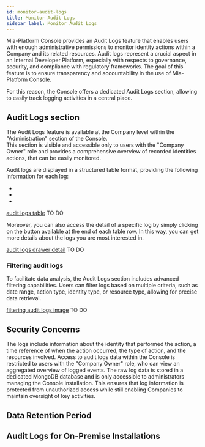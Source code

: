 ```yaml
---
id: monitor-audit-logs
title: Monitor Audit Logs
sidebar_label: Monitor Audit Logs
---
```


Mia-Platform Console provides an Audit Logs feature that enables users with enough administrative permissions to monitor identity actions within a Company and its related resources. Audit logs represent a crucial aspect in an Internal Developer Platform, especially with respects to governance, security, and compliance with regulatory frameworks. The goal of this feature is to ensure transparency and accountability in the use of Mia-Platform Console.  

For this reason, the Console offers a dedicated Audit Logs section, allowing to easily track logging activities in a central place.

## Audit Logs section 

The Audit Logs feature is available at the Company level within the "Administration" section of the Console.  
This section is visible and accessible only to users with the "Company Owner" role and provides a comprehensive overview of recorded identities actions, that can be easily monitored.

Audit logs are displayed in a structured table format, providing the following information for each log:

*
*
*

[audit logs table](/) TO DO

Moreover, you can also access the detail of a specific log by simply clicking on the button available at the end of each table row. In this way, you can get more details about the logs you are most interested in.

[audit logs drawer detail](/) TO DO

### Filtering audit logs

To facilitate data analysis, the Audit Logs section includes advanced filtering capabilities. Users can filter logs based on multiple criteria, such as date range, action type, identity type, or resource type, allowing for precise data retrieval.

[filtering audit logs image](/) TO DO

## Security Concerns

The logs include information about the identity that performed the action, a time reference of when the action occurred, the type of action, and the resources involved. Access to audit logs data within the Console is restricted to users with the "Company Owner" role, who can view an aggregated overview of logged events. The raw log data is stored in a dedicated MongoDB database and is only accessible to administrators managing the Console installation. This ensures that log information is protected from unauthorized access while still enabling Companies to maintain oversight of key activities.

## Data Retention Period

## Audit Logs for On-Premise Installations
